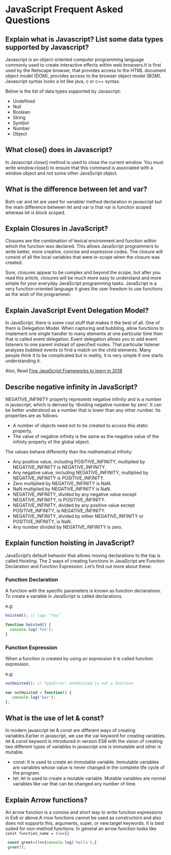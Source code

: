 
# JavaScript Frequent Asked Questions

## Explain what is Javascript? List some data types supported by Javascript?

Javascript is an object-oriented computer programming language commonly used to create interactive effects within web browsers.It is first used by the Netscape browser, that provides access to the HTML document object model (DOM), provides access to the browser object model (BOM). Javascript syntax looks a lot like java, c or c++ syntax.

Below is the list of data types supported by Javascript:

  * Undefined
  * Null
  * Boolean
  * String
  * Symbol
  * Number
  * Object
  
## What close() does in Javascript?
In Javascript close() method is used to close the current window. You must write window.close() to ensure that this command is associated with a window object and not some other JavaScript object.


## What is the difference between let and var?
Both var and let are used for variable/ method declaration in javascript but the main difference between let and var is that var is function scoped whereas let is block scoped.

## Explain Closures in JavaScript?
Closures are the combination of lexical environment and function within which the function was declared. This allows JavaScript programmers to write better, more creative, concise and expressive codes. The closure will consist of all the local variables that were in-scope when the closure was created.

Sure, closures appear to be complex and beyond the scope, but after you read this article, closures will be much more easy to understand and more simple for your everyday JavaScript programming tasks. JavaScript is  a very function-oriented language it gives the user freedom to use functions as the wish of the programmer.

## Explain JavaScript Event Delegation Model?
In JavaScript, there is some cool stuff that makes it the best of all. One of them is Delegation Model. When capturing and bubbling, allow functions to implement one single handler to many elements at one particular time then that is called event delegation. Event delegation allows you to add event listeners to one parent instead of specified nodes. That particular listener analyzes bubbled events to find a match on the child elements. Many people think it to be complicated but in reality, it is very simple if one starts understanding it.

Also, Read [Five JavaScript Frameworks to learn in 2018](https://www.onlineinterviewquestions.com/blog/5-javascript-frameworks-to-learn/)

## Describe negative infinity in JavaScript?
NEGATIVE_INFINITY property represents negative infinity and is a number in javascript, which is derived by ‘dividing negative number by zero’. It can be better understood as a number that is lower than any other number. Its properties are as follows:
  * A number of objects need not to be created to access this static property.
  * The value of negative infinity is the same as the negative value of the infinity property of the global object.

The values behave differently than the mathematical infinity:

  * Any positive value, including POSITIVE_INFINITY, multiplied by NEGATIVE_INFINITY is NEGATIVE_INFINITY.
  * Any negative value, including NEGATIVE_INFINITY, multiplied by NEGATIVE_INFINITY is POSITIVE_INFINITY.
  * Zero multiplied by NEGATIVE_INFINITY is NaN.
  * NaN multiplied by NEGATIVE_INFINITY is NaN.
  * NEGATIVE_INFINITY, divided by any negative value except NEGATIVE_INFINITY, is POSITIVE_INFINITY.
  * NEGATIVE_INFINITY, divided by any positive value except POSITIVE_INFINITY, is NEGATIVE_INFINITY.
  * NEGATIVE_INFINITY, divided by either NEGATIVE_INFINITY or POSITIVE_INFINITY, is NaN.
  * Any number divided by NEGATIVE_INFINITY is zero.
  
 ## Explain function hoisting in JavaScript?
JavaScript’s default behavior that allows moving declarations to the top is called Hoisting. The 2 ways of creating functions in JavaScript are Function Declaration and Function Expression. Let’s find out more about these:

### Function Declaration
A function with the specific parameters is known as function declarations. To create a variable in JavaScript is called declarations.

e.g:

```javascript
hoisted(); // logs "foo"

function hoisted() {
  console.log('foo');
}
```

### Function Expression

When a function is created by using an expression it is called function expression.

e.g:

```javascript
notHoisted(); // TypeError: notHoisted is not a function

var notHoisted = function() {
   console.log('bar');
};
```

## What is the use of let & const?
In modern javascript let & const are different ways of creating variables.Earlier in javascript, we use the var keyword for creating variables. let & const keyword is introduced in version ES6 with the vision of creating two different types of variables in javascript one is immutable and other is mutable.
  * const: It is used to create an immutable variable. Immutable variables are variables whose value is never changed in the complete life cycle of the program.
  * let: let is used to create a mutable variable. Mutable variables are normal variables like var that can be changed any number of time.
  
 ## Explain Arrow functions?
An arrow function is a consise and short way to write function expressions in Es6 or above.A rrow functions cannot be used as constructors and also does not supports this, arguments, super, or new.target keywords. It is best suited for non-method functions. In general an arrow function looks like `const function_name = ()=>{}`

```javascript
 const greet=()=>{console.log('hello');}
 greet();
 ```
 
 
